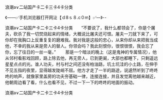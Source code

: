 浪潮a∨二站国产卡二卡三卡4卡分类

《——✅手机浏览器打开网沚【ｄ8ｓ８.c０m】✅—》--

浪潮a∨二站国产卡二卡三卡4卡分类　　“不要说了，我什么都领会了，你是个屠夫，砍杀了我一切焚烧起来的情绪，大概说比屠夫还可恨。屠夫一刀就下来了，可你却在我胸口上反重复复的磨难我。我对我是这般的忠心，从来你却从来把我当成他，不幸的我从来是旁人的替人。你领会吗？我此刻恨你，很恨很恨，我会忘了你，忘了往日的一丝一毫，”
　　那是一个暗淡的晚上（这是鬼神的专属情况），他从邻村看影戏回顾，路上除去他，再无旁人，已到更阑，大部也都睡下，只剩遥远星星点点的光。谁人功夫，村与村之间还没有柏油路，坑土坑洼的小土路，在伸手不见五指的夜里，显得越发陡峭不屈。他方才走了一半的路途，说遽然听到了咚咚咚的响声，就像家里盖房的功夫夯基础一律，连接连接，并且发觉离他越来越近，他朝周边看了看，什么也看不见，不过一下一下的咚咚的地面的振动。





浪潮a∨二站国产卡二卡三卡4卡分类
